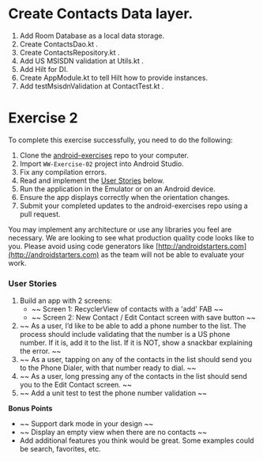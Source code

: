# Create Contacts Data layer.

1. Add Room Database as a local data storage.
2. Create ContactsDao.kt .
3. Create ContactsRepository.kt .
4. Add US MSISDN validation at Utils.kt .
5. Add Hilt for DI.
6. Create AppModule.kt to tell Hilt how to provide instances.
7. Add testMsisdnValidation at ContactTest.kt .


# Exercise 2

To complete this exercise successfully, you need to do the following:

1. Clone the [android-exercises](https://github.com/WW-Digital/android-exercises) repo to your computer.
1. Import `WW-Exercise-02` project into Android Studio.
1. Fix any compilation errors. 
1. Read and implement the [User Stories](#user-stories) below.
1. Run the application in the Emulator or on an Android device.
1. Ensure the app displays correctly when the orientation changes.
1. Submit your completed updates to the android-exercises repo using a pull request.

You may implement any architecture or use any libraries you feel are necessary. We are looking to see what production quality code looks like to you. Please avoid using code generators like [http://androidstarters.com](http://androidstarters.com) as the team will not be able to evaluate your work.

### User Stories
1. Build an app with 2 screens: 
	- ~~ Screen 1: RecyclerView of contacts with a 'add' FAB ~~
	- ~~ Screen 2: New Contact / Edit Contact screen with save button ~~
1. ~~ As a user, I’d like to be able to add a phone number to the list. The process should include validating that the number is a US phone number. If it is, add it to the list. If it is NOT, show a snackbar explaining the error. ~~
1. ~~ As a user, tapping on any of the contacts in the list should send you to the Phone Dialer, with that number ready to dial. ~~
1. ~~ As a user, long pressing any of the contacts in the list should send you to the Edit Contact screen. ~~
1. ~~ Add a unit test to test the phone number validation ~~

**Bonus Points**

* ~~ Support dark mode in your design ~~
* ~~ Display an empty view when there are no contacts ~~
* Add additional features you think would be great. Some examples could be search, favorites, etc.
